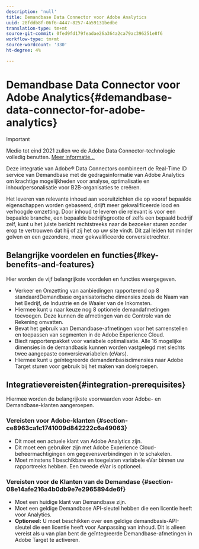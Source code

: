 ```yaml
---
description: 'null'
title: Demandbase Data Connector voor Adobe Analytics
uuid: 28fddb8f-06f6-4447-8257-4a59131bedbe
translation-type: tm+mt
source-git-commit: 0fed9fd179feadae26a364a2ca79ac396251e8f6
workflow-type: tm+mt
source-wordcount: '330'
ht-degree: 4%

---
```



# Demandbase Data Connector voor Adobe Analytics{#demandbase-data-connector-for-adobe-analytics}

>[!IMPORTANT]
>
>Medio tot eind 2021 zullen we de Adobe Data Connector-technologie volledig benutten. [Meer informatie...](/help/import/data-connectors/data-connectors-eol.md)

Deze integratie van Adobe® Data Connectors combineert de Real-Time ID service van Demandbase met de gedragsinformatie van Adobe Analytics om krachtige mogelijkheden voor analyse, optimalisatie en inhoudpersonalisatie voor B2B-organisaties te creëren.

Het leveren van relevante inhoud aan vooruitzichten die op vooraf bepaalde eigenschappen worden gebaseerd, drijft meer gekwalificeerde lood en verhoogde omzetting. Door inhoud te leveren die relevant is voor een bepaalde branche, een bepaalde bedrijfsgrootte of zelfs een bepaald bedrijf zelf, kunt u het juiste bericht rechtstreeks naar de bezoeker sturen zonder erop te vertrouwen dat hij of zij het op uw site vindt. Dit zal leiden tot minder golven en een gezondere, meer gekwalificeerde conversietrechter.

## Belangrijke voordelen en functies{#key-benefits-and-features}

Hier worden de vijf belangrijkste voordelen en functies weergegeven.

* Verkeer en Omzetting van aanbiedingen rapporterend op 8 standaardDemandbase organisatorische dimensies zoals de Naam van het Bedrijf, de Industrie en de Waaier van de Inkomsten.
* Hiermee kunt u naar keuze nog 8 optionele demandafmetingen toevoegen. Deze kunnen de afmetingen van de Controle van de Rekening omvatten.
* Bevat het gebruik van Demandbase-afmetingen voor het samenstellen en toepassen van segmenten in de Adobe Experience Cloud.
* Biedt rapportenpakket voor variabele optimalisatie. Alle 16 mogelijke dimensies in de demandbasis kunnen worden vastgelegd met slechts twee aangepaste conversievariabelen (eVars).
* Hiermee kunt u geïntegreerde demandenbasisdimensies naar Adobe Target sturen voor gebruik bij het maken van doelgroepen.

## Integratievereisten{#integration-prerequisites}

Hiermee worden de belangrijkste voorwaarden voor Adobe- en Demandbase-klanten aangeroepen.

### Vereisten voor Adobe-klanten {#section-ce8963ca1c1741009d842222c6a49063}

* Dit moet een actuele klant van Adobe Analytics zijn.
* Dit moet een gebruiker zijn met Adobe Experience Cloud-beheermachtigingen om gegevensverbindingen in te schakelen.
* Moet minstens 1 beschikbare en toegelaten variabele eVar binnen uw rapportreeks hebben. Een tweede eVar is optioneel.

### Vereisten voor de Klanten van de Demandase {#section-08e14afe216a4b0db9e7e2965894de6f}

* Moet een huidige klant van Demandbase zijn.
* Moet een geldige Demandbase API-sleutel hebben die een licentie heeft voor Analytics.
* **Optioneel:** U moet beschikken over een geldige demandbasis-API-sleutel die een licentie heeft voor Aanpassing van inhoud. Dit is alleen vereist als u van plan bent de geïntegreerde Demandbase-afmetingen in Adobe Target te activeren.
